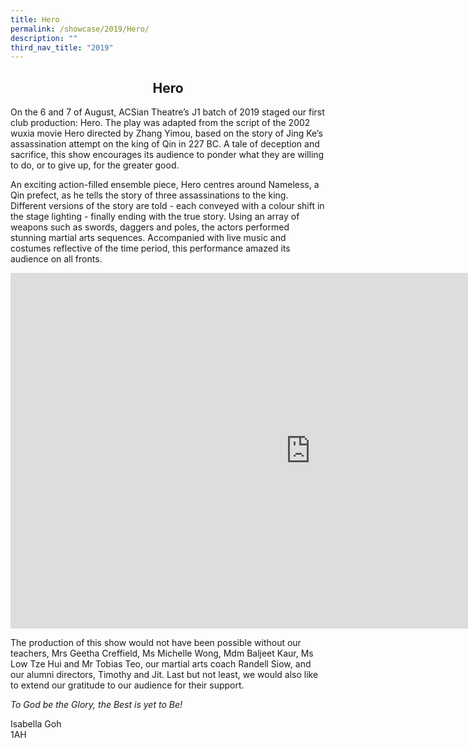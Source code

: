 ```yaml
---
title: Hero
permalink: /showcase/2019/Hero/
description: ""
third_nav_title: "2019"
---
```

## <center> Hero </center>

On the 6 and 7 of August, ACSian Theatre’s J1 batch of 2019 staged our first club production: Hero. The play was adapted from the script of the 2002 wuxia movie Hero directed by Zhang Yimou, based on the story of Jing Ke’s assassination attempt on the king of Qin in 227 BC. A tale of deception and sacrifice, this show encourages its audience to ponder what they are willing to do, or to give up, for the greater good.

  

An exciting action-filled ensemble piece, Hero centres around Nameless, a Qin prefect, as he tells the story of three assassinations to the king. Different versions of the story are told - each conveyed with a colour shift in the stage lighting - finally ending with the true story. Using an array of weapons such as swords, daggers and poles, the actors performed stunning martial arts sequences. Accompanied with live music and costumes reflective of the time period, this performance amazed its audience on all fronts.

<iframe allowfullscreen="true" height="569" width="960" frameborder="0" src="https://docs.google.com/presentation/d/e/2PACX-1vRTWFcUml2Hc-zMIHg-whsbD-mwwyEnMOWdLSqo3tPxNqmGggYpRaQ9LVaS3BbOXIP2UWwHas52Xgfe/embed?start=false&amp;loop=false&amp;delayms=3000"></iframe>

The production of this show would not have been possible without our teachers, Mrs Geetha Creffield, Ms Michelle Wong, Mdm Baljeet Kaur, Ms Low Tze Hui and Mr Tobias Teo, our martial arts coach Randell Siow, and our alumni directors, Timothy and Jit. Last but not least, we would also like to extend our gratitude to our audience for their support.

  

_To God be the Glory, the Best is yet to Be!_

Isabella Goh<br>
1AH



